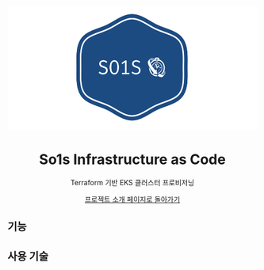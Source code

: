 <div align="center">

<img src="https://raw.githubusercontent.com/so1s/.github/main/static/logo.png" alt="So1s Logo" height="250px" />

# So1s Infrastructure as Code

Terraform 기반 EKS 클러스터 프로비저닝

[프로젝트 소개 페이지로 돌아가기](https://github.com/so1s)

</div>

## 기능

## 사용 기술

